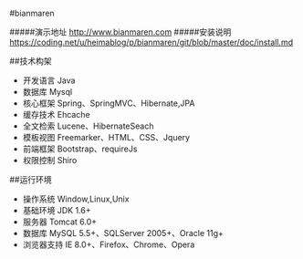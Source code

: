 #bianmaren

#####演示地址 http://www.bianmaren.com
#####安装说明 https://coding.net/u/heimablog/p/bianmaren/git/blob/master/doc/install.md


##技术构架	
* 开发语言	Java
* 数据库	Mysql
* 核心框架	Spring、SpringMVC、Hibernate,JPA
* 缓存技术	Ehcache
* 全文检索	Lucene、HibernateSeach
* 模板视图	Freemarker、HTML、CSS、Jquery
* 前端框架	Bootstrap、requireJs
* 权限控制	Shiro


##运行环境	
* 操作系统	Window,Linux,Unix
* 基础环境	JDK 1.6+
* 服务器	Tomcat 6.0+
* 数据库	MySQL 5.5+、SQLServer 2005+、Oracle 11g+
* 浏览器支持	IE 8.0+、Firefox、Chrome、Opera